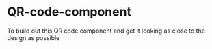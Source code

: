 # QR-code-component
To build out this QR code component and get it looking as close to the design as possible
